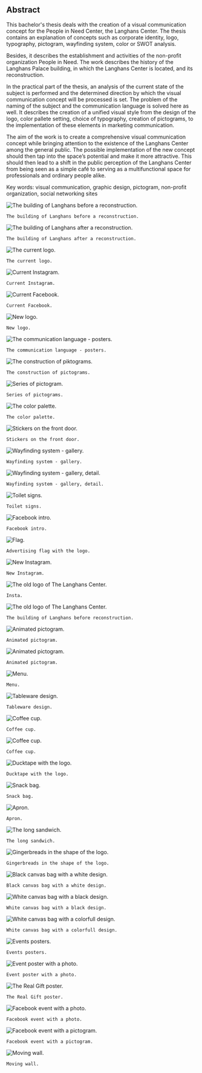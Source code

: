 ## Abstract

This bachelor's thesis deals with the creation of a visual communication concept for the People in Need Center, the Langhans Center. The thesis contains an explanation of concepts such as corporate identity, logo, typography, pictogram, wayfinding system, color or SWOT analysis.

Besides, it describes the establishment and activities of the non-profit organization People in Need. The work describes the history of the Langhans Palace building, in which the Langhans Center is located, and its reconstruction.

In the practical part of the thesis, an analysis of the current state of the subject is performed and the determined direction by which the visual communication concept will be processed is set. The problem of the naming of the subject and the communication language is solved here as well. It describes the creation of a unified visual style from the design of the logo, color pallete setting, choice of typography, creation of pictograms, to the implementation of these elements in marketing communication.

The aim of the work is to create a comprehensive visual communication concept while bringing attention to the existence of the Langhans Center among the general public. The possible implementation of the new concept should then tap into the space’s potential and make it more attractive. This should then lead to a shift in the public perception of the Langhans Center from being seen as a simple café to serving as a multifunctional space for professionals and ordinary people alike.

Key words: visual communication, graphic design, pictogram, non-profit organization, social networking sites



![The building of Langhans before a reconstruction.](./img-thesis/palac-langhans.jpg)

`The building of Langhans before a reconstruction.`

![The building of Langhans after a reconstruction.](./img-thesis/rekonstrukce.jpg)

`The building of Langhans after a reconstruction.`

![The current logo.](./img-thesis/soucasne-logo.png)

`The current logo.`

![Current Instagram.](./img-thesis/instagram-langhans.png)

`Current Instagram.`

![Current Facebook.](./img-thesis/facebook-langhans.png)

`Current Facebook.`

![New logo.](./img-thesis/logo-final.png)

`New logo.`

![The communication language - posters.](./img-thesis/plakaty.jpg)

`The communication language - posters.`

![The construction of piktograms.](./img-thesis/vznik-piktogramu.png)

`The construction of pictograms.`

![Series of pictogram.](./img-thesis/piktogramy.png)

`Series of pictograms.`

![The color palette.](./img-thesis/barevna-paleta.png)

`The color palette.`

![Stickers on the front door.](./img-thesis/vchodove-dvere-vyrez-2.jpg)

`Stickers on the front door.`

![Wayfinding system - gallery.](./img-thesis/schody-galerie.jpg)

`Wayfinding system - gallery.`

![Wayfinding system - gallery, detail.](./img-thesis/galerie-dlouha-expozice-kopie.jpg)

`Wayfinding system - gallery, detail.`

![Toilet signs.](./img-thesis/zachod.jpg)

`Toilet signs.`

![Facebook intro.](./img-thesis/bannery-final.png)

`Facebook intro.`

![Flag.](./img-thesis/VLAJKA.jpg)

`Advertising flag with the logo.`

![New Instagram.](./img-thesis/instagram-honza3.jpg)

`New Instagram.`

![The old logo of The Langhans Center.](./img-thesis/instagramove-posty-piktogramy.jpg)

`Insta.`

![The old logo of The Langhans Center.](./img-thesis/instagramove-posty-final.jpg)

`The building of Langhans before reconstruction.`

![Animated pictogram.](./skutecny-darek-gif-instagram.gif)

`Animated pictogram.`

![Animated pictogram.](./prednaska-gif-instagram.gif)

`Animated pictogram.`

![Menu.](./img-thesis/dlouhej-honza-menu3.jpg)

`Menu.`

![Tableware design.](./img-thesis/hrnecky2-2.jpg)

`Tableware design.`

![Coffee cup.](./img-thesis/kavove-kalimky-kopie.jpg)

`Coffee cup.`

![Coffee cup.](./img-thesis/kelimek-pozadi.jpg)

`Coffee cup.`

![Ducktape with the logo.](./img-thesis/honza-lepenka.jpg)

`Ducktape with the logo.`

![Snack bag.](./img-thesis/svacinovy-sacek-2.jpg)

`Snack bag.`

![Apron.](./img-thesis/zastera.jpg)

`Apron.`

![The long sandwich.](./img-thesis/dlouuhej-sendvic.jpg)

`The long sandwich.`

![Gingerbreads in the shape of the logo.](./img-thesis/pernicky-vetev.jpg)

`Gingerbreads in the shape of the logo.`

![Black canvas bag with a white design.](./img-thesis/cerna-taska.jpg)

`Black canvas bag with a white design.`

![White canvas bag with a black design.](./img-thesis/taska-zebrik.jpg)

`White canvas bag with a black design.`

![White canvas bag with a colorfull design.](./img-thesis/taska-pumpa.jpg)

`White canvas bag with a colorfull design.`

![Events posters.](./img-thesis/plakaty-na-mockupu2.jpg)

`Events posters.`

![Event poster with a photo.](./img-thesis/tibet-plakat.jpg)

`Event poster with a photo.`

![The Real Gift poster.](./img-thesis/skutecny-darek.jpg)

`The Real Gift poster.`

![Facebook event with a photo.](./img-thesis/UDALOST-fotka.png)

`Facebook event with a photo.`

![Facebook event with a pictogram.](./img-thesis/udalost-trubka.png)

`Facebook event with a pictogram.`

![Moving wall.](./img-thesis/posuvna-stena.jpg)

`Moving wall.`

